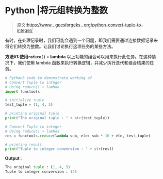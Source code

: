 # Python |将元组转换为整数

> 原文:[https://www . geesforgeks . org/python-convert-tuple-to-integer/](https://www.geeksforgeeks.org/python-convert-tuple-to-integer/)

有时，在处理记录时，我们可能会遇到一个问题，即我们需要通过连接数据记录来将它们转换为整数。让我们讨论执行这项任务的某些方法。

**方法#1:使用`reduce()` + lambda**
以上功能的组合可以用来执行此任务。在这种情况下，我们使用 lambda 函数来执行转换逻辑，并减少执行迭代和组合结果的任务。

```py
# Python3 code to demonstrate working of
# Convert Tuple to integer
# Using reduce() + lambda
import functools

# initialize tuple
test_tuple = (1, 4, 5)

# printing original tuple 
print("The original tuple : " + str(test_tuple))

# Convert Tuple to integer
# Using reduce() + lambda
res = functools.reduce(lambda sub, ele: sub * 10 + ele, test_tuple)

# printing result
print("Tuple to integer conversion : " + str(res))
```

**Output :**

```py
The original tuple : (1, 4, 5)
Tuple to integer conversion : 145

```